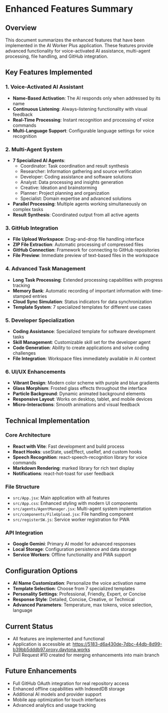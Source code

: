 # Enhanced Features Summary

## Overview
This document summarizes the enhanced features that have been implemented in the AI Worker Plus application. These features provide advanced functionality for voice-activated AI assistance, multi-agent processing, file handling, and GitHub integration.

## Key Features Implemented

### 1. Voice-Activated AI Assistant
- **Name-Based Activation**: The AI responds only when addressed by its name
- **Continuous Listening**: Always-listening functionality with visual feedback
- **Real-Time Processing**: Instant recognition and processing of voice commands
- **Multi-Language Support**: Configurable language settings for voice recognition

### 2. Multi-Agent System
- **7 Specialized AI Agents**:
  - Coordinator: Task coordination and result synthesis
  - Researcher: Information gathering and source verification
  - Developer: Coding assistance and software solutions
  - Analyst: Data processing and insights generation
  - Creative: Ideation and brainstorming
  - Planner: Project planning and organization
  - Specialist: Domain expertise and advanced solutions
- **Parallel Processing**: Multiple agents working simultaneously on complex tasks
- **Result Synthesis**: Coordinated output from all active agents

### 3. GitHub Integration
- **File Upload Workspace**: Drag-and-drop file handling interface
- **ZIP File Extraction**: Automatic processing of compressed files
- **GitHub Connection**: Framework for connecting to GitHub repositories
- **File Preview**: Immediate preview of text-based files in the workspace

### 4. Advanced Task Management
- **Long Task Processing**: Extended processing capabilities with progress tracking
- **Memory Bank**: Automatic recording of important information with time-stamped entries
- **Cloud Sync Simulation**: Status indicators for data synchronization
- **Template System**: 7 specialized templates for different use cases

### 5. Developer Specialization
- **Coding Assistance**: Specialized template for software development tasks
- **Skill Management**: Customizable skill set for the developer agent
- **Code Generation**: Ability to create applications and solve coding challenges
- **File Integration**: Workspace files immediately available in AI context

### 6. UI/UX Enhancements
- **Vibrant Design**: Modern color scheme with purple and blue gradients
- **Glass Morphism**: Frosted glass effects throughout the interface
- **Particle Background**: Dynamic animated background elements
- **Responsive Layout**: Works on desktop, tablet, and mobile devices
- **Micro-Interactions**: Smooth animations and visual feedback

## Technical Implementation

### Core Architecture
- **React with Vite**: Fast development and build process
- **React Hooks**: useState, useEffect, useRef, and custom hooks
- **Speech Recognition**: react-speech-recognition library for voice commands
- **Markdown Rendering**: marked library for rich text display
- **Notifications**: react-hot-toast for user feedback

### File Structure
- `src/App.jsx`: Main application with all features
- `src/App.css`: Enhanced styling with modern UI components
- `src/agents/AgentManager.jsx`: Multi-agent system implementation
- `src/components/FileUpload.jsx`: File handling component
- `src/registerSW.js`: Service worker registration for PWA

### API Integration
- **Google Gemini**: Primary AI model for advanced responses
- **Local Storage**: Configuration persistence and data storage
- **Service Workers**: Offline functionality and PWA support

## Configuration Options
- **AI Name Customization**: Personalize the voice activation name
- **Template Selection**: Choose from 7 specialized templates
- **Personality Settings**: Professional, Friendly, Expert, or Concise
- **Response Style**: Detailed, Concise, Creative, or Technical
- **Advanced Parameters**: Temperature, max tokens, voice selection, language

## Current Status
- All features are implemented and functional
- Application is accessible at: https://5183-d6a430de-7dbc-44db-8d99-b39bb5dddb97.proxy.daytona.works
- Pull Request #10 created for merging enhancements into main branch

## Future Enhancements
- Full GitHub OAuth integration for real repository access
- Enhanced offline capabilities with IndexedDB storage
- Additional AI models and provider support
- Mobile app optimization for touch interfaces
- Advanced analytics and usage tracking